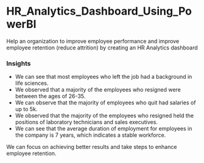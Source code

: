 # HR_Analytics_Dashboard_Using_PowerBI
Help an organization to improve employee performance and improve employee retention (reduce attrition) by creating an HR Analytics dashboard

### Insights
- We can see that most employees who left the job had a background in life sciences.
- We observed that a majority of the employees who resigned were between the ages of 26-35.
- We can observe that the majority of employees who quit had salaries of up to 5k.
- We observed that the majority of the employees who resigned held the positions of laboratory technicians and sales executives.
- We can see that the average duration of employment for employees in the company is 7 years, which indicates a stable workforce.

We can focus on achieving better results and take steps to enhance employee retention.
